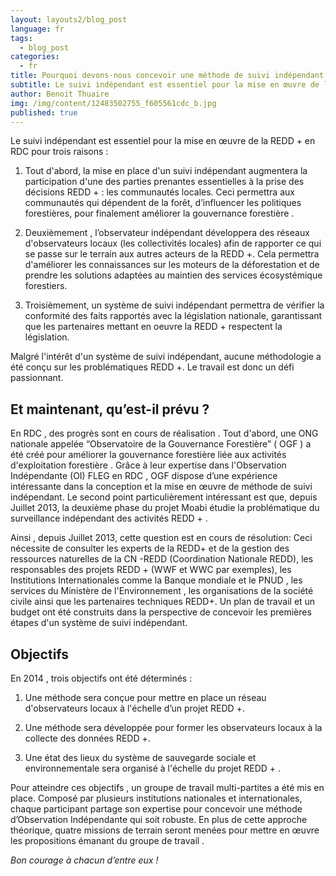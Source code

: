 ```yaml
---
layout: layouts2/blog_post
language: fr
tags:
  - blog_post
categories:
  - fr
title: Pourquoi devons-nous concevoir une méthode de suivi indépendant pour la REDD+?
subtitle: Le suivi indépendant est essentiel pour la mise en œuvre de la REDD + en RDC.  Malgré l'intérêt d'un système de suivi indépendant, aucune méthodologie a été conçu sur les problématiques REDD +. Le travail est donc un défi passionnant.
author: Benoit Thuaire
img: /img/content/12483502755_f605561cdc_b.jpg
published: true
---
```

Le suivi indépendant est essentiel pour la mise en œuvre de la REDD + en RDC pour trois raisons :

1. Tout d'abord, la mise en place d'un suivi indépendant augmentera la participation d'une des parties prenantes essentielles à la prise des décisions REDD + : les communautés locales. Ceci permettra aux communautés qui dépendent de la forêt,  d’influencer les politiques forestières, pour finalement améliorer la gouvernance forestière .

2. Deuxièmement , l’observateur indépendant développera des réseaux d'observateurs locaux (les collectivités locales) afin de rapporter ce qui se passe sur le terrain aux autres acteurs de la REDD +. Cela permettra d'améliorer les connaissances sur les moteurs de la déforestation et de prendre les solutions adaptées au maintien des services écosystémique forestiers.

3. Troisièmement, un système de suivi indépendant permettra de vérifier la conformité des faits rapportés avec la législation nationale, garantissant que les partenaires mettant en oeuvre la REDD + respectent la législation.

Malgré l'intérêt d'un système de suivi indépendant, aucune méthodologie a été conçu sur les problématiques REDD +. Le travail est donc un défi passionnant.


## Et maintenant, qu’est-il prévu ?

En RDC , des progrès sont en cours de réalisation . Tout d'abord, une ONG nationale appelée “Observatoire de la Gouvernance Forestière” ( OGF ) a été créé pour améliorer la gouvernance forestière liée aux activités d'exploitation forestière . Grâce à leur expertise dans l'Observation Indépendante (OI) FLEG en RDC , OGF dispose d’une expérience intéressante dans la conception et la mise en œuvre de méthode de suivi indépendant. Le second point particulièrement intéressant est que, depuis Juillet 2013, la deuxième phase du projet Moabi étudie la problématique du surveillance indépendant des activités REDD + .

Ainsi , depuis Juillet 2013, cette question est en cours de résolution: Ceci nécessite de consulter les experts de la REDD+ et de la gestion des ressources naturelles de la CN -REDD (Coordination Nationale REDD), les responsables des projets REDD + (WWF et WWC par exemples), les Institutions Internationales comme la Banque mondiale et le PNUD , les  services du Ministère de l'Environnement , les organisations de la société civile ainsi que les partenaires techniques REDD+.  Un plan de travail et un budget ont été construits dans la perspective de concevoir les premières étapes d'un système de suivi indépendant.


## Objectifs

En 2014 , trois objectifs ont été déterminés :

1. Une méthode sera conçue pour mettre en place un réseau d'observateurs locaux à l'échelle d’un projet REDD +.

2. Une méthode sera développée pour former les observateurs locaux à la collecte des données REDD +.

3. Une état des lieux du système de sauvegarde sociale et environnementale sera organisé à l'échelle du projet REDD + .


Pour atteindre ces objectifs , un groupe de travail multi-partites a été mis en place. Composé par plusieurs institutions nationales et internationales, chaque participant partage son expertise pour concevoir une  méthode d’Observation Indépendante  qui soit robuste. En plus de cette approche théorique, quatre missions de terrain seront menées pour mettre en œuvre les propositions émanant du groupe de travail .

*Bon courage à chacun d’entre eux !*
